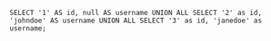 ```datum
SELECT '1' AS id, null AS username UNION ALL SELECT '2' as id, 'johndoe' AS username UNION ALL SELECT '3' as id, 'janedoe' as username;
```

<DataTable data={datum}>
	<Column id=username />
	<Column id=id linkLabel=username contentType=link />
</DataTable>
